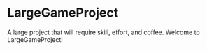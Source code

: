 # LargeGameProject
A large project that will require skill, effort, and coffee. Welcome to LargeGameProject!
